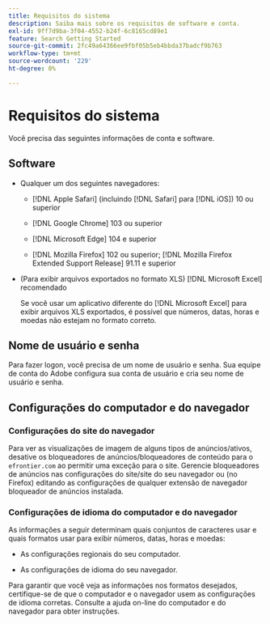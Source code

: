 ```yaml
---
title: Requisitos do sistema
description: Saiba mais sobre os requisitos de software e conta.
exl-id: 9ff7d9ba-3f04-4552-b24f-6c8165cd89e1
feature: Search Getting Started
source-git-commit: 2fc49a64366ee9fbf05b5eb4bbda37badcf9b763
workflow-type: tm+mt
source-wordcount: '229'
ht-degree: 0%

---
```


# Requisitos do sistema

Você precisa das seguintes informações de conta e software.

## Software

* Qualquer um dos seguintes navegadores:

   * [!DNL Apple Safari] (incluindo [!DNL Safari] para [!DNL iOS]) 10 ou superior

   * [!DNL Google Chrome] 103 ou superior

   * [!DNL Microsoft Edge] 104 e superior

   * [!DNL Mozilla Firefox] 102 ou superior; [!DNL Mozilla Firefox Extended Support Release] 91.11 e superior

* (Para exibir arquivos exportados no formato XLS) [!DNL Microsoft Excel] recomendado

  Se você usar um aplicativo diferente do [!DNL Microsoft Excel] para exibir arquivos XLS exportados, é possível que números, datas, horas e moedas não estejam no formato correto.

## Nome de usuário e senha

Para fazer logon, você precisa de um nome de usuário e senha. Sua equipe de conta do Adobe configura sua conta de usuário e cria seu nome de usuário e senha.

## Configurações do computador e do navegador

### Configurações do site do navegador

Para ver as visualizações de imagem de alguns tipos de anúncios/ativos, desative os bloqueadores de anúncios/bloqueadores de conteúdo para o `efrontier.com` ao permitir uma exceção para o site. Gerencie bloqueadores de anúncios nas configurações do site/site do seu navegador ou (no Firefox) editando as configurações de qualquer extensão de navegador bloqueador de anúncios instalada.

### Configurações de idioma do computador e do navegador

As informações a seguir determinam quais conjuntos de caracteres usar e quais formatos usar para exibir números, datas, horas e moedas:

* As configurações regionais do seu computador.

* As configurações de idioma do seu navegador.

Para garantir que você veja as informações nos formatos desejados, certifique-se de que o computador e o navegador usem as configurações de idioma corretas. Consulte a ajuda on-line do computador e do navegador para obter instruções.
